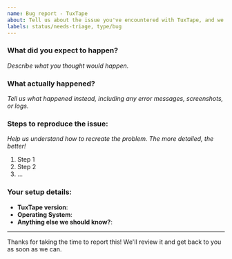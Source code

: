 ```yaml
---
name: Bug report - TuxTape
about: Tell us about the issue you've encountered with TuxTape, and we'll do our best to help you!
labels: status/needs-triage, type/bug
---
```


<!--
Hello! Thank you for letting us know about a problem. A few tips to make things smoother:
- Please check if a similar issue has been reported (even closer ones might help).
- Please share as much detail as you can about the problem and your setup.
- Please include any error messages or log that might help us understand the issue.
-->



### **What did you expect to happen?**
_Describe what you thought would happen._


### **What actually happened?**
_Tell us what happened instead, including any error messages, screenshots, or logs._



### **Steps to reproduce the issue:**
_Help us understand how to recreate the problem. The more detailed, the better!_

1. Step 1
2. Step 2
3. ...



### **Your setup details:**
- **TuxTape version**:
- **Operating System**:
- **Anything else we should know?**:



---

Thanks for taking the time to report this! We'll review it and get back to you as soon as we can.
